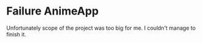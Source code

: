 # Failure AnimeApp

Unfortunately scope of the project was too big for me. I couldn't manage to finish it.
